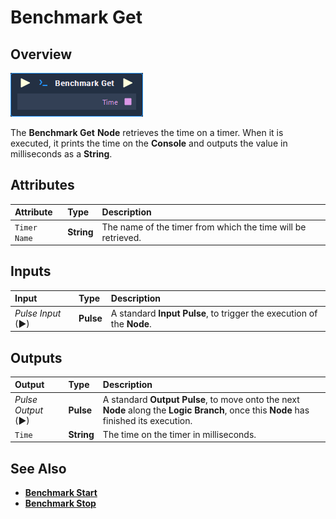 # Benchmark Get

## Overview

![The Benchmark Get Node.](../../.gitbook/assets/node-benchmark-get.png)

The **Benchmark Get** **Node** retrieves the time on a timer. When it is executed, it prints the time on the **Console** and outputs the value in milliseconds as a **String**.

## Attributes

| Attribute | Type | Description |
| :--- | :--- | :--- |
| `Timer Name` | **String** | The name of the timer from which the time will be retrieved. |

## Inputs

| Input | Type | Description |
| :--- | :--- | :--- |
| _Pulse Input_ \(►\) | **Pulse** | A standard **Input Pulse**, to trigger the execution of the **Node**. |

## Outputs

| Output | Type | Description |
| :--- | :--- | :--- |
| _Pulse Output_ \(►\) | **Pulse** | A standard **Output Pulse**, to move onto the next **Node** along the **Logic Branch**, once this **Node** has finished its execution. |
| `Time` | **String** | The time on the timer in milliseconds. |

## See Also

* [**Benchmark Start**](benchmark-start.md)
* [**Benchmark Stop**](benchmark-stop.md)

